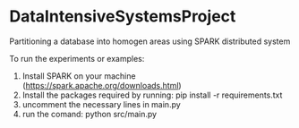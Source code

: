 # DataIntensiveSystemsProject
Partitioning a database into homogen areas using SPARK distributed system 

To run the experiments or examples:
1) Install SPARK on your machine (https://spark.apache.org/downloads.html)
2) Install the packages required by running: pip install -r requirements.txt
3) uncomment the necessary lines in main.py
4) run the comand: python src/main.py